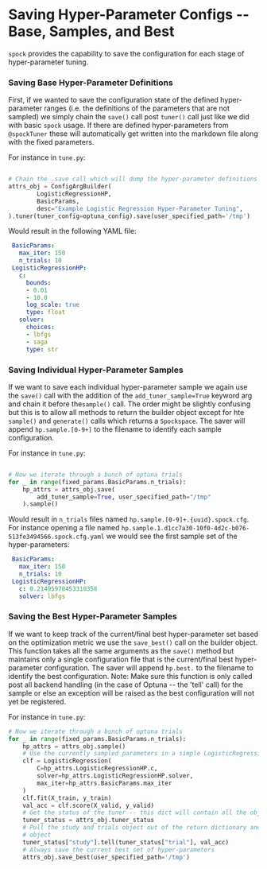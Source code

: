 # Saving Hyper-Parameter Configs -- Base, Samples, and Best

`spock` provides the capability to save the configuration for each stage of hyper-parameter tuning.

### Saving Base Hyper-Parameter Definitions

First, if we wanted to save the configuration state of the defined hyper-parameter ranges (i.e. the definitions of the 
parameters that are not sampled) we simply chain the `save()` call post `tuner()` call just like we did with basic 
`spock` usage. If there are defined hyper-parameters from `@spockTuner` these will automatically get written into the 
markdown file along with the fixed parameters.

For instance in `tune.py`:

```python

# Chain the .save call which will dump the hyper-parameter definitions to the configuration file
attrs_obj = ConfigArgBuilder(
        LogisticRegressionHP,
        BasicParams,
        desc="Example Logistic Regression Hyper-Parameter Tuning",
).tuner(tuner_config=optuna_config).save(user_specified_path='/tmp')
```

Would result in the following YAML file:

```yaml
 BasicParams:
   max_iter: 150
   n_trials: 10
 LogisticRegressionHP:
   c:
     bounds:
     - 0.01
     - 10.0
     log_scale: true
     type: float
   solver:
     choices:
     - lbfgs
     - saga
     type: str
```

### Saving Individual Hyper-Parameter Samples

If we want to save each individual hyper-parameter sample we again use the `save()` call with the addition of the 
`add_tuner_sample=True` keyword arg and chain it before the`sample()` call. The order might be slightly confusing 
but this is to allow all methods to return the builder object except for hte `sample()` and `generate()` calls 
which returns a `Spockspace`. The saver will append `hp.sample.[0-9+]` to the filename to identify each sample 
configuration.

For instance in `tune.py`:

```python

# Now we iterate through a bunch of optuna trials
for _ in range(fixed_params.BasicParams.n_trials):
    hp_attrs = attrs_obj.save(
        add_tuner_sample=True, user_specified_path="/tmp"
    ).sample()
```

Would result in `n_trials` files named `hp.sample.[0-9]+.{uuid}.spock.cfg`. For instance opening a file named
`hp.sample.1.d1cc7a30-10f0-4d2c-b076-513fe3494566.spock.cfg.yaml` we would see the first sample set of the 
hyper-parameters:

```yaml
 BasicParams:
   max_iter: 150
   n_trials: 10
 LogisticRegressionHP:
   c: 0.21495978453310358
   solver: lbfgs
```

### Saving the Best Hyper-Parameter Samples

If we want to keep track of the current/final best hyper-parameter set based on the optimization metric we use the
`save_best()` call on the builder object. This function takes all the same arguments as the `save()` method but
maintains only a single configuration file that is the current/final best hyper-parameter configuration. The saver will 
append `hp.best.` to the filename to identify the best configuration. Note: Make sure this function is only called post
all backend handling (in the case of Optuna -- the 'tell' call) for the sample or else an exception will be raised as
the best configuration will not yet be registered.

For instance in `tune.py`:

```python
# Now we iterate through a bunch of optuna trials
for _ in range(fixed_params.BasicParams.n_trials):
    hp_attrs = attrs_obj.sample()
    # Use the currently sampled parameters in a simple LogisticRegression from sklearn
    clf = LogisticRegression(
        C=hp_attrs.LogisticRegressionHP.c,
        solver=hp_attrs.LogisticRegressionHP.solver,
        max_iter=hp_attrs.BasicParams.max_iter
    )
    clf.fit(X_train, y_train)
    val_acc = clf.score(X_valid, y_valid)
    # Get the status of the tuner -- this dict will contain all the objects needed to update
    tuner_status = attrs_obj.tuner_status
    # Pull the study and trials object out of the return dictionary and pass it to the tell call using the study
    # object
    tuner_status["study"].tell(tuner_status["trial"], val_acc)
    # Always save the current best set of hyper-parameters
    attrs_obj.save_best(user_specified_path='/tmp')
```